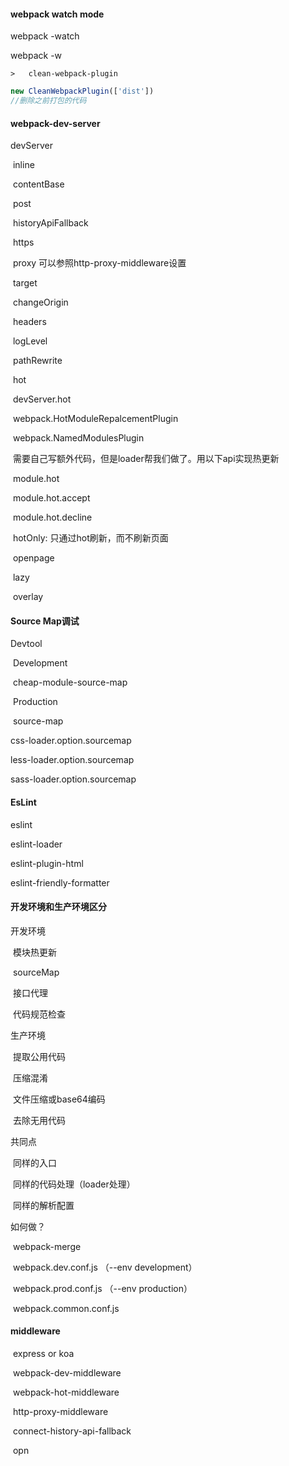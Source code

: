 #### webpack watch mode

webpack -watch

webpack -w





 	>   clean-webpack-plugin

```js
new CleanWebpackPlugin(['dist'])
//删除之前打包的代码
```



#### webpack-dev-server

devServer

​	inline

​	contentBase

​	post

​	historyApiFallback

​	https

​	proxy 可以参照http-proxy-middleware设置

​		target

​		changeOrigin

​		headers

​		logLevel

​		pathRewrite

​	hot

​		devServer.hot

​		webpack.HotModuleRepalcementPlugin

​		webpack.NamedModulesPlugin

​		需要自己写额外代码，但是loader帮我们做了。用以下api实现热更新

​			module.hot

​			module.hot.accept

​			module.hot.decline

​	hotOnly: 只通过hot刷新，而不刷新页面

​	openpage

​	lazy

​	overlay



#### Source Map调试

Devtool 

​	Development

​		cheap-module-source-map

​	Production

​		source-map

css-loader.option.sourcemap

less-loader.option.sourcemap

sass-loader.option.sourcemap



#### EsLint

eslint

eslint-loader

eslint-plugin-html

eslint-friendly-formatter



#### 开发环境和生产环境区分

开发环境

​	模块热更新

​	sourceMap

​	接口代理

​	代码规范检查



生产环境

​	提取公用代码

​	压缩混淆

​	文件压缩或base64编码

​	去除无用代码	



共同点

​	同样的入口

​	同样的代码处理（loader处理）

​	同样的解析配置



如何做？

​	webpack-merge

​	webpack.dev.conf.js （--env development）

​	webpack.prod.conf.js （--env production）

​	webpack.common.conf.js



#### middleware

​	express or koa

​	webpack-dev-middleware

​	webpack-hot-middleware

​	http-proxy-middleware

​	connect-history-api-fallback

​	opn